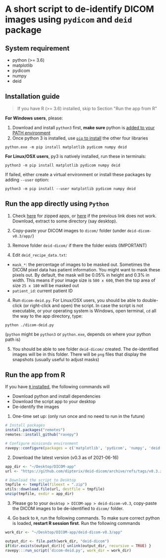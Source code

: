 # A short script to de-identify DICOM images using `pydicom` and `deid` package

## System requirement

* python (>= 3.6)
* matplotlib
* pydicom
* numpy
* deid

## Installation guide

> If you have R (>= 3.6) installed, skip to Section "Run the app from R"

**For Windows users**, please:

1. Download and install `python3` first, **make sure** python is [added to your PATH environment](https://datatofish.com/add-python-to-windows-path/)
2. Once python 3 is installed, use [`pip` to install](https://pip.pypa.io/en/stable/installing/) the other four libraries

```
python.exe -m pip install matplotlib pydicom numpy deid
```

**For Linux/OSX users**, py3 is natively installed, run these in terminals:

```
python3 -m pip install matplotlib pydicom numpy deid
```

If failed, either create a virtual environment or install these packages by adding `--user` option:

```
python3 -m pip install --user matplotlib pydicom numpy deid
```


## Run the app directly using `Python`

1. Check [here](https://github.com/dipterix/deid-dicom/archive/refs/tags/v0.3.zip) for zipped apps, or [here](https://github.com/dipterix/deid-dicom/releases/tag/v0.3) if the previous link does not work. Download, extract to some directory (say desktop). 

2. Copy-paste your DICOM images to `dicom/` folder (under `deid-dicom-v0.3/app/`)

3. Remove folder `deid-dicom/` if there the folder exists (IMPORTANT)

3. Edit `deid_recipe_data.txt`:
  * `mask_*`: the percentage of images to be masked out. Sometimes the DICOM pixel data has patient information. You might want to mask these pixels out. By default, the mask will be 0.05% in height and 0.3% in width. This means if your image size is `500 x 600`, then the top area of size `25 x 180` will be masked out
  * `patient_id`: current patient ID

4. Run `dicom-deid.py`. For Linux/OSX users, you should be able to double-click (or right-click and open) the script. In case the script is not executable, or your operating system is Windows, open terminal, `cd` all the way to the app directory, type:

```
python ./dicom-deid.py
```

(`python` might be `python3` or `python.exe`, depends on where your python path is)

5. You should be able to see folder `deid-dicom/` created. The de-identified images will be in this folder. There will be `png` files that display the snapshots (usually useful to adjust masks)


## Run the app from R

If you have [`R` installed](https://cran.r-project.org/), the following commands will

* Download python and install dependencies
* Download the script app to your desktop
* De-identify the images

1. One-time set up: (only run once and no need to run in the future)

```r
# Install packages 
install.packages("remotes")
remotes::install_github("ravepy")

# Configure miniconda environment
ravepy::configure(packages = c('matplotlib', 'pydicom', 'numpy', 'deid'))
```

2. Download the latest version (v0.3 as of 2021-06-16)

```r
app_dir <- "~/Desktop/DICOM-app"
url <- "https://github.com/dipterix/deid-dicom/archive/refs/tags/v0.3.zip"

# Download the script to Desktop
tmpfile <- tempfile(fileext = ".zip")
utils::download.file(url, destfile = tmpfile)
unzip(tmpfile, exdir = app_dir)
```

3. Please go to your `desktop > DICOM-app > deid-dicom-v0.3`, copy-paste the DICOM images to be de-identified to `dicom/` folder. 

4. Go back to `R`, run the following commands. To make sure correct python is loaded, **restart R session first**. Run the following commands

```r
work_dir <- "~/Desktop/DICOM-app/deid-dicom-v0.3/app"

output_dir <- file.path(work_dir, "deid-dicom")
if(dir.exists(output_dir)){ unlink(output_dir, recursive = TRUE) }
ravepy:::run_script('dicom-deid.py', work_dir = work_dir)
```




